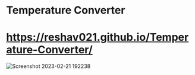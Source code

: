 # Temperature Converter

# https://reshav021.github.io/Temperature-Converter/

![Screenshot 2023-02-21 192238](https://user-images.githubusercontent.com/112060061/220364440-e66602dc-1aea-4153-96fc-38e38e6f0731.jpg)
